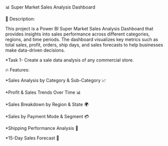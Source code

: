 📊 Super Market Sales Analysis Dashboard

📌 Description:

This project is a Power BI Super Market Sales Analysis Dashboard that provides insights into sales performance across different categories, regions, and time periods. The dashboard visualizes key metrics such as total sales, profit, orders, ship days, and sales forecasts to help businesses make data-driven decisions.

*Task 1- Create a sale data analysis of any commercial store.

🔥 Features:

*Sales Analysis by Category & Sub-Category 📈

*Profit & Sales Trends Over Time 📊

*Sales Breakdown by Region & State 🌍

*Sales by Payment Mode & Segment 💳

*Shipping Performance Analysis 🚚

*15-Day Sales Forecast 🔮
